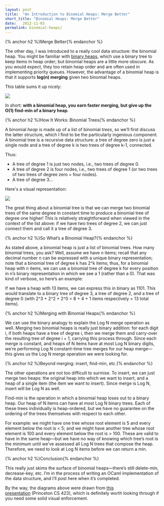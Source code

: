 ```yaml
---
layout: post
title:  "An Introduction to Binomial Heaps: Merge Better"
short_title: "Binomial Heaps: Merge Better"
date:   2012-11-03
permalink: binomial-heaps/
---
```


{% anchor h2 %}Merge Better{% endanchor %}

The other day, I was introduced to a really cool data structure: the binomial heap. You might be familiar with [binary heaps](http://en.wikipedia.org/wiki/Binary_heap), which use a binary tree to keep items in heap order; but binomial heaps are a little more obscure. As you would expect, they too retain heap order and are often used in implementing priority queues. However, the advantage of a binomial heap is that it supports **log(n) merging** given two binomial heaps.

This table sums it up nicely:

<img class="center" src="http://media.tumblr.com/tumblr_mcxor7lB9f1rzq63x.png">

In short: **with a binomial heap, you earn faster merging, but give up the O(1) find-min of a binary heap**.

{% anchor h2 %}How It Works: Binomial Trees{% endanchor %}

A binomial _heap_ is made up of a list of binomial _trees_, so we’ll first discuss the latter structure, which I find to be the particularly ingenious component. A binomial tree is a recursive data structure: a tree of degree zero is just a single node and a tree of degree k is two trees of degree k-1, connected.

Thus:

*   <span>A tree of degree 1 is just two nodes, i.e., two trees of degree 0.</span>
*   <span>A tree of degree 2 is four nodes, i.e., two trees of degree 1 (or two trees of two trees of degree zero = four nodes).</span>
*   <span>A tree of degree 3…</span>

Here's a visual representation:

<img class="center" src="http://media.tumblr.com/tumblr_mcxot8jU371rzq63x.png">

The great thing about a binomial tree is that we can merge two binomial trees of the same degree in constant time to produce a binomial tree of degree one higher! This is relatively straightforward when viewed in the context of the list above: if we have two trees of degree 2, we can just connect them and call it a tree of degree 3.

{% anchor h2 %}So What’s a Binomial Heap?{% endanchor %}

As stated above, a binomial heap is just a list of binomial trees. How many binomial trees, you ask? Well, assume we have n items; recall that any decimal number n can be expressed with a unique binary representation; note that a binomial tree of degree k has 2^k items; thus, for a binomial heap with n items, we can use a binomial tree of degree k for every position in n’s binary representation in which we see a 1 (rather than a 0). That was kind of verbose, so here’s an example:

If we have a heap with 13 items, we can express this in binary as 1101. This would translate to a binary tree of degree 3, a tree of degree 2, and a tree of degree 0 (with 2^3 + 2^2 + 2^0 = 8 + 4 + 1 items respectively = 13 total items).

{% anchor h2 %}Merging with Binomial Heaps{% endanchor %}

We can use the binary analogy to explain the Log N merge operation as well. Merging two binomial heaps is really just binary addition: for each digit i, if both heaps have a tree of degree i, then we merge them and carry-over the resulting tree of degree i + 1, carrying this process through. Since each merge is constant, and heaps of N items have at most Log N binary digits, we’re performing Log N constant-time tree merges for our heap merge—this gives us the Log N merge operation we were looking for.

{% anchor h2 %}Beyond merging: insert, find-min, etc.{% endanchor %}

The other operations are not too difficult to surmise. To insert, we can just merge two heaps: the original heap into which we want to insert, and a heap of a single item (the item we want to insert). Since merge is Log N, insert will be Log N as well.

Find-min is the operation in which a binomial heap loses out to a binary heap. Our heap of N items can have at most Log N binary trees. Each of these trees individually is heap-ordered, but we have no guarantee on the ordering of the trees themselves with respect to each other.

For example: we might have one tree whose root element is 5 and every element below the root is < 5; and we might have another tree whose root element is 100 and every element below the root is > 100. These are valid to have in the same heap—but we have no way of knowing which tree’s root is the minimum until we’ve assessed all Log N trees that compose the heap. Therefore, we need to look at Log N items before we can return a min.

{% anchor h2 %}Conclusion{% endanchor %}

This really just skims the surface of binomial heaps—there’s still delete-min, decrease-key, etc. I’m in the process of writing an OCaml implementation of the data structure, and I’ll post here when it’s completed.

By the way, the diagrams above were drawn from [this presentation](http://www.cs.princeton.edu/~wayne/cs423/lectures/heaps-4up.pdf "Binomial Heaps") (Princeton CS 423), which is definitely worth looking through if you need some solid visual enforcement.

